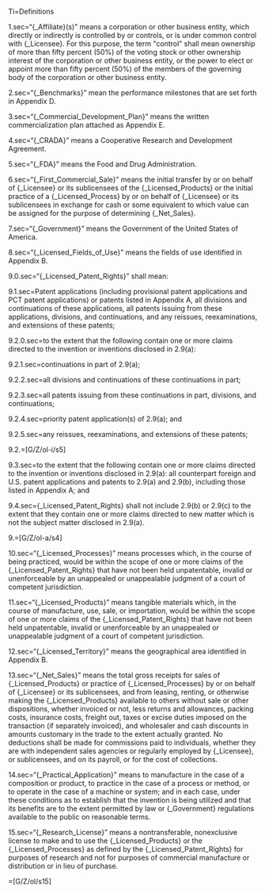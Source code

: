 Ti=Definitions

1.sec=“{_Affiliate}(s)” means a corporation or other business entity, which directly or indirectly is controlled by or controls, or is under common control with {_Licensee}.  For this purpose, the term "control" shall mean ownership of more than fifty percent (50%) of the voting stock or other ownership interest of the corporation or other business entity, or the power to elect or appoint more than fifty percent (50%) of the members of the governing body of the corporation or other business entity.

2.sec=“{_Benchmarks}” mean the performance milestones that are set forth in Appendix D.

3.sec=“{_Commercial_Development_Plan}” means the written commercialization plan attached as Appendix E.

4.sec=“{_CRADA}” means a Cooperative Research and Development Agreement.

5.sec=“{_FDA}” means the Food and Drug Administration.

6.sec=“{_First_Commercial_Sale}” means the initial transfer by or on behalf of {_Licensee} or its sublicensees of the {_Licensed_Products} or the initial practice of a {_Licensed_Process} by or on behalf of {_Licensee} or its sublicensees in exchange for cash or some equivalent to which value can be assigned for the purpose of determining {_Net_Sales}.

7.sec=“{_Government}” means the Government of the United States of America.

8.sec=“{_Licensed_Fields_of_Use}” means the fields of use identified in Appendix B.

9.0.sec=“{_Licensed_Patent_Rights}” shall mean:

9.1.sec=Patent applications (including provisional patent applications and PCT patent applications) or patents listed in Appendix A, all divisions and continuations of these applications, all patents issuing from these applications, divisions, and continuations, and any reissues, reexaminations, and extensions of these patents;

9.2.0.sec=to the extent that the following contain one or more claims directed to the invention or inventions disclosed in 2.9(a):

9.2.1.sec=continuations in part of 2.9(a);

9.2.2.sec=all divisions and continuations of these continuations in part;

9.2.3.sec=all patents issuing from these continuations in part, divisions, and continuations;

9.2.4.sec=priority patent application(s) of 2.9(a); and

9.2.5.sec=any reissues, reexaminations, and extensions of these patents;

9.2.=[G/Z/ol-i/s5]

9.3.sec=to the extent that the following contain one or more claims directed to the invention or inventions disclosed in 2.9(a): all counterpart foreign and U.S. patent applications and patents to 2.9(a) and 2.9(b), including those listed in Appendix A; and

9.4.sec={_Licensed_Patent_Rights} shall not include 2.9(b) or 2.9(c) to the extent that they contain one or more claims directed to new matter which is not the subject matter disclosed in 2.9(a).

9.=[G/Z/ol-a/s4]

10.sec=“{_Licensed_Processes}” means processes which, in the course of being practiced, would be within the scope of one or more claims of the {_Licensed_Patent_Rights} that have not been held unpatentable, invalid or unenforceable by an unappealed or unappealable judgment of a court of competent jurisdiction.

11.sec=“{_Licensed_Products}” means tangible materials which, in the course of manufacture, use, sale, or importation, would be within the scope of one or more claims of the {_Licensed_Patent_Rights} that have not been held unpatentable, invalid or unenforceable by an unappealed or unappealable judgment of a court of competent jurisdiction.

12.sec=“{_Licensed_Territory}” means the geographical area identified in Appendix B.

13.sec=“{_Net_Sales}” means the total gross receipts for sales of {_Licensed_Products} or practice of {_Licensed_Processes} by or on behalf of {_Licensee} or its sublicensees, and from leasing, renting, or otherwise making the {_Licensed_Products} available to others without sale or other dispositions, whether invoiced or not, less returns and allowances, packing costs, insurance costs, freight out, taxes or excise duties imposed on the transaction (if separately invoiced), and wholesaler and cash discounts in amounts customary in the trade to the extent actually granted.  No deductions shall be made for commissions paid to individuals, whether they are with independent sales agencies or regularly employed by {_Licensee}, or sublicensees, and on its payroll, or for the cost of collections.

14.sec=“{_Practical_Application}” means to manufacture in the case of a composition or product, to practice in the case of a process or method, or to operate in the case of a machine or system; and in each case, under these conditions as to establish that the invention is being utilized and that its benefits are to the extent permitted by law or {_Government} regulations available to the public on reasonable terms.

15.sec=“{_Research_License}” means a nontransferable, nonexclusive license to make and to use the {_Licensed_Products} or the {_Licensed_Processes} as defined by the {_Licensed_Patent_Rights} for purposes of research and not for purposes of commercial manufacture or distribution or in lieu of purchase.

=[G/Z/ol/s15]

